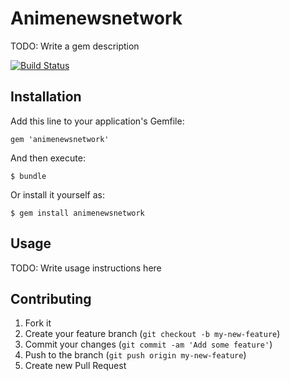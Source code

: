 # Animenewsnetwork

TODO: Write a gem description

[![Build Status](https://travis-ci.org/riywo/animenewsnetwork.png?branch=master)](https://travis-ci.org/riywo/animenewsnetwork)

## Installation

Add this line to your application's Gemfile:

    gem 'animenewsnetwork'

And then execute:

    $ bundle

Or install it yourself as:

    $ gem install animenewsnetwork

## Usage

TODO: Write usage instructions here

## Contributing

1. Fork it
2. Create your feature branch (`git checkout -b my-new-feature`)
3. Commit your changes (`git commit -am 'Add some feature'`)
4. Push to the branch (`git push origin my-new-feature`)
5. Create new Pull Request
